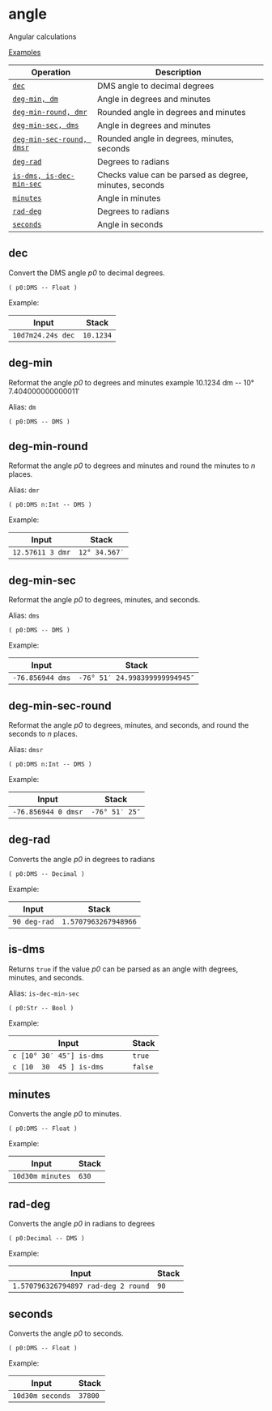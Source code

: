 <!-- Document generated by "gen-doc"; DO NOT EDIT -->
# angle

Angular calculations

[Examples](../examples/angle.md)

| Operation                                | Description
|------------------------------------------|---------------
| [`dec`](#dec)                            | DMS angle to decimal degrees
| [`deg-min, dm`](#deg-min)                | Angle in degrees and minutes
| [`deg-min-round, dmr`](#deg-min-round)   | Rounded angle in degrees and minutes
| [`deg-min-sec, dms`](#deg-min-sec)       | Angle in degrees and minutes
| [`deg-min-sec-round, dmsr`](#deg-min-sec-round) | Rounded angle in degrees, minutes, seconds
| [`deg-rad`](#deg-rad)                    | Degrees to radians
| [`is-dms, is-dec-min-sec`](#is-dms)      | Checks value can be parsed as degree, minutes, seconds
| [`minutes`](#minutes)                    | Angle in minutes
| [`rad-deg`](#rad-deg)                    | Degrees to radians
| [`seconds`](#seconds)                    | Angle in seconds


## dec

Convert the DMS angle *p0* to decimal degrees.

```
( p0:DMS -- Float )
```

Example:

<!-- test: dec -->

| Input             | Stack
|-------------------|---------------
| `10d7m24.24s dec` | `10.1234`

## deg-min

Reformat the angle *p0* to degrees and minutes
example
10.1234 dm -- 10° 7.404000000000011′

Alias: `dm`

```
( p0:DMS -- DMS )
```


## deg-min-round

Reformat the angle *p0* to degrees and minutes and round the minutes to
*n* places.

Alias: `dmr`

```
( p0:DMS n:Int -- DMS )
```

Example:

<!-- test: deg-min-round -->

| Input            | Stack
|------------------|---------------
| `12.57611 3 dmr` | `12° 34.567′`

## deg-min-sec

Reformat the angle *p0* to degrees, minutes, and seconds.

Alias: `dms`

```
( p0:DMS -- DMS )
```

Example:

<!-- test: deg-min-sec -->

| Input            | Stack
|------------------|---------------
| `-76.856944 dms` | `-76° 51′ 24.998399999994945″`

## deg-min-sec-round

Reformat the angle *p0* to degrees, minutes, and seconds, and round the
seconds to *n* places.

Alias: `dmsr`

```
( p0:DMS n:Int -- DMS )
```

Example:

<!-- test: deg-min-sec-round -->

| Input               | Stack
|---------------------|---------------
| `-76.856944 0 dmsr` | `-76° 51′ 25″`

## deg-rad

Converts the angle *p0* in degrees to radians

```
( p0:DMS -- Decimal )
```

Example:

<!-- test: deg-rad -->

| Input        | Stack
|--------------|---------------
| `90 deg-rad` | `1.5707963267948966`

## is-dms

Returns `true` if the value *p0* can be parsed as an angle with degrees,
minutes, and seconds.

Alias: `is-dec-min-sec`

```
( p0:Str -- Bool )
```

Example:

<!-- test: is-dms -->

| Input                         | Stack
|-------------------------------|---------------
| `c [10° 30′ 45″] is-dms     ` | `true`
| `c [10  30  45 ] is-dms     ` | `false`

## minutes

Converts the angle *p0* to minutes.

```
( p0:DMS -- Float )
```

Example:

<!-- test: minutes -->

| Input            | Stack
|------------------|---------------
| `10d30m minutes` | `630`

## rad-deg

Converts the angle *p0* in radians to degrees

```
( p0:Decimal -- DMS )
```

Example:

<!-- test: rad-deg -->

| Input                               | Stack
|-------------------------------------|---------------
| `1.570796326794897 rad-deg 2 round` | `90`

## seconds

Converts the angle *p0* to seconds.

```
( p0:DMS -- Float )
```

Example:

<!-- test: seconds -->

| Input            | Stack
|------------------|---------------
| `10d30m seconds` | `37800`
